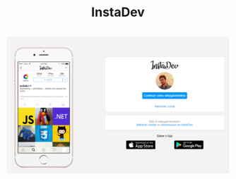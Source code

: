 <h1 align="center">InstaDev</h1>
<h1 align="center">
  <img alt="InstaDev" title="InstaDev" src="./assets/read.png" />
</h1>
